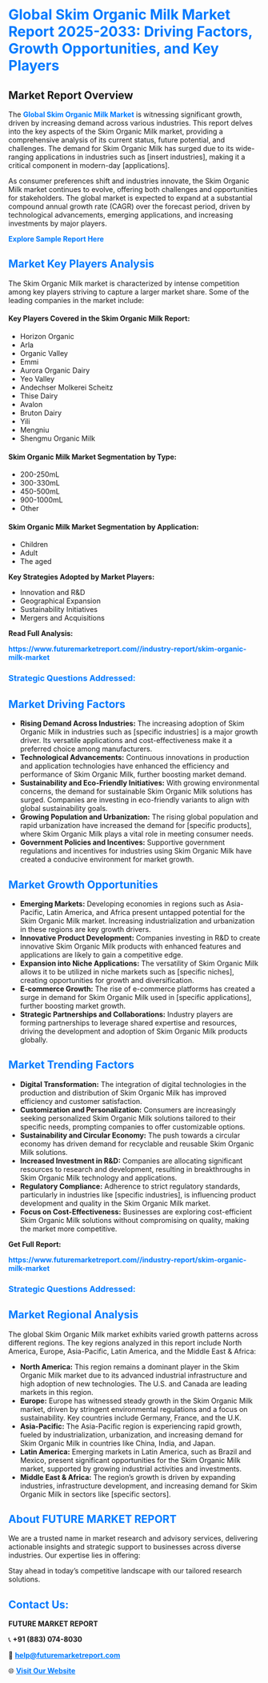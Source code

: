 <h1 style="color: #007BFF;">Global Skim Organic Milk Market Report 2025-2033: Driving Factors, Growth Opportunities, and Key Players</h1>

<section id="overview">
<h2>Market Report Overview</h2>
<p>The <a href="https://www.futuremarketreport.com//industry-report/skim-organic-milk-market" style="color: #007BFF; text-decoration: none;"><strong>Global Skim Organic Milk Market</strong></a> is witnessing significant growth, driven by increasing demand across various industries. This report delves into the key aspects of the Skim Organic Milk market, providing a comprehensive analysis of its current status, future potential, and challenges. The demand for Skim Organic Milk has surged due to its wide-ranging applications in industries such as [insert industries], making it a critical component in modern-day [applications].</p>
<p>As consumer preferences shift and industries innovate, the Skim Organic Milk market continues to evolve, offering both challenges and opportunities for stakeholders. The global market is expected to expand at a substantial compound annual growth rate (CAGR) over the forecast period, driven by technological advancements, emerging applications, and increasing investments by major players.</p>
</section>

<section id="overview">
<p><a href="https://www.futuremarketreport.com//request-sample/reportId=46822" style="color: #007BFF; text-decoration: none;"><strong>Explore Sample Report Here</strong></a></p>
</section>

<section id="key-players">
<h2 style="color: #007BFF;">Market Key Players Analysis</h2>
<p>The Skim Organic Milk market is characterized by intense competition among key players striving to capture a larger market share. Some of the leading companies in the market include:</p>
<h4>Key Players Covered in the Skim Organic Milk Report:</h4>
<ul><li>Horizon Organic</li><li>Arla</li><li>Organic Valley</li><li>Emmi</li><li>Aurora Organic Dairy</li><li>Yeo Valley</li><li>Andechser Molkerei Scheitz</li><li>Thise Dairy</li><li>Avalon</li><li>Bruton Dairy</li><li>Yili</li><li>Mengniu</li><li>Shengmu Organic Milk</li></ul>
<h4>Skim Organic Milk Market Segmentation by Type:</h4>
<ul><li>200-250mL</li><li>300-330mL</li><li>450-500mL</li><li>900-1000mL</li><li>Other</li></ul>

<h4>Skim Organic Milk Market Segmentation by Application:</h4>
<ul><li>Children</li><li>Adult</li><li>The aged</li></ul>
<p><strong>Key Strategies Adopted by Market Players:</strong></p>
<ul>
<li>Innovation and R&D</li>
<li>Geographical Expansion</li>
<li>Sustainability Initiatives</li>
<li>Mergers and Acquisitions</li>
</ul>
</section>

<section>
<p><strong>Read Full Analysis: </strong></p><a href="https://www.futuremarketreport.com//industry-report/skim-organic-milk-market" style="color: #007BFF; text-decoration: none;"><strong>https://www.futuremarketreport.com//industry-report/skim-organic-milk-market</strong></a>
<h3 style="color: #007BFF;">Strategic Questions Addressed:</h3>
</section>

<section id="driving-factors">
<h2 style="color: #007BFF;">Market Driving Factors</h2>
<ul>
<li><strong>Rising Demand Across Industries:</strong> The increasing adoption of Skim Organic Milk in industries such as [specific industries] is a major growth driver. Its versatile applications and cost-effectiveness make it a preferred choice among manufacturers.</li>
<li><strong>Technological Advancements:</strong> Continuous innovations in production and application technologies have enhanced the efficiency and performance of Skim Organic Milk, further boosting market demand.</li>
<li><strong>Sustainability and Eco-Friendly Initiatives:</strong> With growing environmental concerns, the demand for sustainable Skim Organic Milk solutions has surged. Companies are investing in eco-friendly variants to align with global sustainability goals.</li>
<li><strong>Growing Population and Urbanization:</strong> The rising global population and rapid urbanization have increased the demand for [specific products], where Skim Organic Milk plays a vital role in meeting consumer needs.</li>
<li><strong>Government Policies and Incentives:</strong> Supportive government regulations and incentives for industries using Skim Organic Milk have created a conducive environment for market growth.</li>
</ul>
</section>

<section id="growth-opportunities">
<h2 style="color: #007BFF;">Market Growth Opportunities</h2>
<ul>
<li><strong>Emerging Markets:</strong> Developing economies in regions such as Asia-Pacific, Latin America, and Africa present untapped potential for the Skim Organic Milk market. Increasing industrialization and urbanization in these regions are key growth drivers.</li>
<li><strong>Innovative Product Development:</strong> Companies investing in R&D to create innovative Skim Organic Milk products with enhanced features and applications are likely to gain a competitive edge.</li>
<li><strong>Expansion into Niche Applications:</strong> The versatility of Skim Organic Milk allows it to be utilized in niche markets such as [specific niches], creating opportunities for growth and diversification.</li>
<li><strong>E-commerce Growth:</strong> The rise of e-commerce platforms has created a surge in demand for Skim Organic Milk used in [specific applications], further boosting market growth.</li>
<li><strong>Strategic Partnerships and Collaborations:</strong> Industry players are forming partnerships to leverage shared expertise and resources, driving the development and adoption of Skim Organic Milk products globally.</li>
</ul>
</section>

<section id="trending-factors">
<h2 style="color: #007BFF;">Market Trending Factors</h2>
<ul>
<li><strong>Digital Transformation:</strong> The integration of digital technologies in the production and distribution of Skim Organic Milk has improved efficiency and customer satisfaction.</li>
<li><strong>Customization and Personalization:</strong> Consumers are increasingly seeking personalized Skim Organic Milk solutions tailored to their specific needs, prompting companies to offer customizable options.</li>
<li><strong>Sustainability and Circular Economy:</strong> The push towards a circular economy has driven demand for recyclable and reusable Skim Organic Milk solutions.</li>
<li><strong>Increased Investment in R&D:</strong> Companies are allocating significant resources to research and development, resulting in breakthroughs in Skim Organic Milk technology and applications.</li>
<li><strong>Regulatory Compliance:</strong> Adherence to strict regulatory standards, particularly in industries like [specific industries], is influencing product development and quality in the Skim Organic Milk market.</li>
<li><strong>Focus on Cost-Effectiveness:</strong> Businesses are exploring cost-efficient Skim Organic Milk solutions without compromising on quality, making the market more competitive.</li>
</ul>
</section>

<section>
<p><strong>Get Full Report: </strong></p><a href="https://www.futuremarketreport.com//industry-report/skim-organic-milk-market" style="color: #007BFF; text-decoration: none;"><strong>https://www.futuremarketreport.com//industry-report/skim-organic-milk-market</strong></a>
<h3 style="color: #007BFF;">Strategic Questions Addressed:</h3>
</section>


<section id="regional-analysis">
<h2 style="color: #007BFF;">Market Regional Analysis</h2>
<p>The global Skim Organic Milk market exhibits varied growth patterns across different regions. The key regions analyzed in this report include North America, Europe, Asia-Pacific, Latin America, and the Middle East & Africa:</p>
<ul>
<li><strong>North America:</strong> This region remains a dominant player in the Skim Organic Milk market due to its advanced industrial infrastructure and high adoption of new technologies. The U.S. and Canada are leading markets in this region.</li>
<li><strong>Europe:</strong> Europe has witnessed steady growth in the Skim Organic Milk market, driven by stringent environmental regulations and a focus on sustainability. Key countries include Germany, France, and the U.K.</li>
<li><strong>Asia-Pacific:</strong> The Asia-Pacific region is experiencing rapid growth, fueled by industrialization, urbanization, and increasing demand for Skim Organic Milk in countries like China, India, and Japan.</li>
<li><strong>Latin America:</strong> Emerging markets in Latin America, such as Brazil and Mexico, present significant opportunities for the Skim Organic Milk market, supported by growing industrial activities and investments.</li>
<li><strong>Middle East & Africa:</strong> The region’s growth is driven by expanding industries, infrastructure development, and increasing demand for Skim Organic Milk in sectors like [specific sectors].</li>
</ul>
</section>

<footer>
<h2 style="color: #007BFF;">About FUTURE MARKET REPORT</h2>
<p>We are a trusted name in market research and advisory services, delivering actionable insights and strategic support to businesses across diverse industries. Our expertise lies in offering:</p>

<p>Stay ahead in today’s competitive landscape with our tailored research solutions.</p>

<h2 style="color: #007BFF;">Contact Us:</h2>
<p><strong>FUTURE MARKET REPORT</strong></p>
<p>📞 <strong>+91 (883) 074-8030</strong></p>
<p>📧 <strong><a href="mailto:help@futuremarketreport.com" style="color: #007BFF;">help@futuremarketreport.com</a></strong></p>
<p>🌐 <strong><a href="https://www.futuremarketreport.com/" style="color: #007BFF;">Visit Our Website</a></strong></p>
</footer>